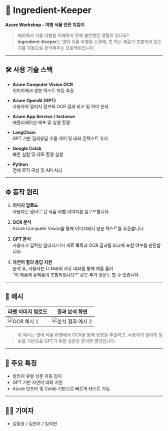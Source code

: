 # 🧾 Ingredient-Keeper

**Azure Workshop - 여행 식품 안전 지킴이**

> 해외에서 식품 라벨을 이해하지 못해 불안했던 경험이 있나요?  
> **Ingredient-Keeper**는 영어 식품 라벨을 스캔해, 못 먹는 재료가 포함되어 있는지를 자동으로 분석해주는 프로젝트입니다.

---

## 🛠 사용 기술 스택

- **Azure Computer Vision OCR**  
  이미지에서 성분 텍스트 자동 추출

- **Azure OpenAI (GPT)**  
  사용자의 알러지 정보와 OCR 결과 비교 및 의미 분석

- **Azure App Service / Instance**  
  애플리케이션 배포 및 실행 환경

- **LangChain**  
  GPT 기반 질의응답 흐름 제어 및 대화 컨텍스트 유지

- **Google Colab**  
  빠른 실험 및 데모 환경 실행

- **Python**  
  전체 로직 구성 및 API 처리

---

## ⚙️ 동작 원리

1. **이미지 업로드**  
   사용자는 영어로 된 식품 라벨 이미지를 업로드합니다.

2. **OCR 분석**  
   Azure Computer Vision을 통해 이미지에서 성분 텍스트를 추출합니다.

3. **GPT 분석**  
   사용자가 입력한 알러지/기피 재료 목록과 OCR 결과를 비교해 포함 여부를 판단합니다.

4. **자연어 질의 응답 지원**  
   분석 후, 사용자는 LLM과의 자유 대화를 통해 예를 들어  
   “이 제품에 유제품이 포함되었나요?” 같은 추가 질문도 할 수 있습니다.

---

## 📸 예시

| 라벨 이미지 업로드 | 결과 분석 화면 |
|-------------------|----------------|
| ![OCR 예시 1](https://github.com/user-attachments/assets/a4f669fe-ee01-4073-9671-ead1a3de1c34) | ![분석 결과 예시 2](https://github.com/user-attachments/assets/10c8c84d-9125-4998-a2c6-472bd894e114) |

> 위 예시는 영어 식품 라벨에서 OCR을 통해 성분을 추출하고, 사용자의 알러지 정보를 기반으로 GPT가 위험 성분을 분석한 결과입니다.

---

## 📌 주요 특징

- 알러지 유발 성분 자동 감지
- GPT 기반 자연어 대화 지원
- Azure 인프라 및 Colab 기반으로 빠르게 테스트 가능

---

## 👨‍💻 기여자

- 김동윤 / 김찬우 / 임석현
